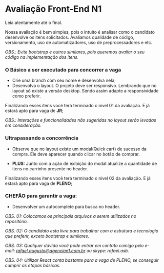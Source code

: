 # Avaliação Front-End N1 #

Leia atentamente até o final.

Nossa avaliação é bem simples, pois o intuito é analisar como o candidato desenvolve os itens solicitados.
Avaliamos qualidade de código, versionamento, uso de automatizadores, uso de preprocessadores e etc.


*OBS.: Evite bootstrap e outros similares, pois queremos avaliar o seu código na implementação dos itens.*

### O Básico a ser executado para concorrer a vaga ###
* Crie uma branch com seu nome e desenvolva nela;
* Desenvolva o layout. O projeto deve ser responsivo. Lembrando que no layout só existe a versão desktop. Sendo assim adapte a responsividade como preferir.

Finalizando esses itens você terá terminado o nível 01 da avaliação. E já estará apto para vaga de **JR**;

*OBS.: Interações e funcionalidades não sugeridas no layout serão levadas em consideração.*

### Ultrapassando a concorrência ###
* Observe que no layout existe um modal(Quick cart) de sucesso da compra. Ele deve aparecer quando clicar no botão de comprar.

* **PLUS:** Junto com a ação de exibição do modal atualize a quantidade de itens no carrinho presente no header.

Finalizando esses itens você terá terminado o nível 02 da avaliação. E já estará apto para vaga de **PLENO**;

### CHEFÃO para garantir a vaga: ###
* Desenvolver um autocomplete para busca no header.


*OBS. 01: Colocamos os principais arquivos a serem utilizados no repositório.*

*OBS. 02: O candidato esta livre para trabalhar com a estrutura e tecnologia que preferir, exceto bootstrap e similares.*

*OBS. 03: Qualquer dúvida você pode entrar em contato comigo pelo e-mail: rafael.augusto@agencian1.com.br ou skype: rafael.asb.*

*OBS. 04: Utilizar React conta bastante para a vaga de PLENO, se conseguir cumprir as etapas básicas.*
